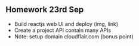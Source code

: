 Homework 23rd Sep
-------------
- Build reactjs web UI and deploy (img, link)
- Create a project API contain many APIs
- Note: setup domain cloudflair.com (bonus point)